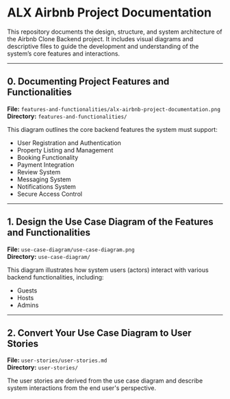 # ALX Airbnb Project Documentation

This repository documents the design, structure, and system architecture of the Airbnb Clone Backend project. It includes visual diagrams and descriptive files to guide the development and understanding of the system’s core features and interactions.

---

## 0. Documenting Project Features and Functionalities

**File:** `features-and-functionalities/alx-airbnb-project-documentation.png`  
**Directory:** `features-and-functionalities/`

This diagram outlines the core backend features the system must support:

- User Registration and Authentication  
- Property Listing and Management  
- Booking Functionality  
- Payment Integration  
- Review System  
- Messaging System  
- Notifications System  
- Secure Access Control

---

## 1. Design the Use Case Diagram of the Features and Functionalities

**File:** `use-case-diagram/use-case-diagram.png`  
**Directory:** `use-case-diagram/`

This diagram illustrates how system users (actors) interact with various backend functionalities, including:

- Guests  
- Hosts  
- Admins

---

## 2. Convert Your Use Case Diagram to User Stories

**File:** `user-stories/user-stories.md`  
**Directory:** `user-stories/`

The user stories are derived from the use case diagram and describe system interactions from the end user's perspective.
